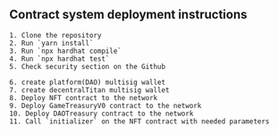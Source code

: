## Contract system deployment instructions

    1. Clone the repository
    2. Run `yarn install`
    3. Run `npx hardhat compile`
    4. Run `npx hardhat test`
    5. Check security section on the Github

    6. create platform(DAO) multisig wallet
    7. create decentralTitan multisig wallet
    8. Deploy NFT contract to the network
    9. Deploy GameTreasuryV0 contract to the network
    10. Deploy DAOTreasury contract to the network
    11. Call `initializer` on the NFT contract with needed parameters